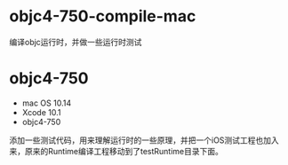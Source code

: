 # objc4-750-compile-mac

编译objc运行时，并做一些运行时测试

# objc4-750

* mac OS 10.14
* Xcode 10.1
* objc4-750

添加一些测试代码，用来理解运行时的一些原理，并把一个iOS测试工程也加入来，原来的Runtime编译工程移动到了testRuntime目录下面。
